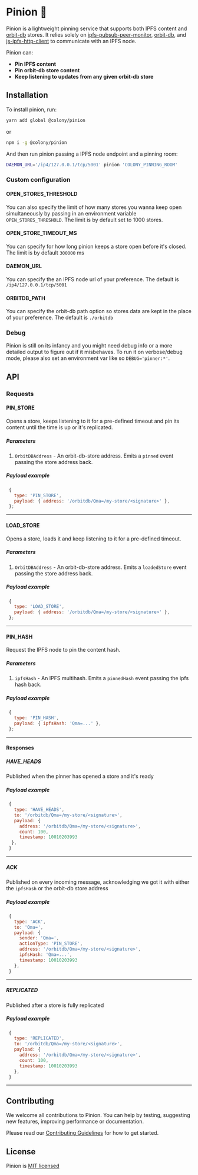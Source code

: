 <!--<div align="center">-->
<!--  <img src="/docs/img/pinion_color.svg" width="600" />-->
<!--</div>-->
<!--<div align="center">-->
<!--  <a href="https://circleci.com/gh/JoinColony/pinion">-->
<!--    <img src="https://circleci.com/gh/JoinColony/pinion.svg?style=shield" />-->
<!--  </a>-->
<!--  <a href="https://greenkeeper.io/">-->
<!--    <img src="https://badges.greenkeeper.io/JoinColony/pinion.svg" />-->
<!--  </a>-->
<!--  <a href="https://gitter.im/JoinColony/pinion">-->
<!--    <img src="https://img.shields.io/gitter/room/TechnologyAdvice/Stardust.svg" />-->
<!--  </a>-->
<!--  <a href="https://build.colony.io/">-->
<!--    <img src="https://img.shields.io/discourse/https/build.colony.io/status.svg" />-->
<!--  </a>-->
<!--</div>-->

# Pinion 📌

Pinion is a lightweight pinning service that supports both IPFS content and [orbit-db](https://github.com/orbitdb/orbit-db) stores. It relies solely on [ipfs-pubsub-peer-monitor](https://github.com/ipfs-shipyard/ipfs-pubsub-peer-monitor), [orbit-db](https://github.com/orbitdb/orbit-db), and [js-ipfs-http-client](https://github.com/ipfs/js-ipfs-http-client) to communicate with an IPFS node.

Pinion can:

- **Pin IPFS content**
- **Pin orbit-db store content**
- **Keep listening to updates from any given orbit-db store**

## Installation

To install pinion, run:

```bash
yarn add global @colony/pinion
```

or

```bash
npm i -g @colony/pinion
```

And then run pinion passing a IPFS node endpoint and a pinning room:

```bash
DAEMON_URL='/ip4/127.0.0.1/tcp/5001' pinion 'COLONY_PINNING_ROOM'
```

### Custom configuration

#### OPEN_STORES_THRESHOLD

You can also specify the limit of how many stores you wanna keep open simultaneously by passing in an environment variable `OPEN_STORES_THRESHOLD`. The limit is by default set to 1000 stores.

#### OPEN_STORE_TIMEOUT_MS

You can specify for how long pinion keeps a store open before it's closed. The limit is by default `300000` ms

#### DAEMON_URL

You can specify the an IPFS node url of your preference. The default is `/ip4/127.0.0.1/tcp/5001`

#### ORBITDB_PATH

You can specify the orbit-db path option so stores data are kept in the place of your preference. The default is `./orbitdb`

### Debug

Pinion is still on its infancy and you might need debug info or a more detailed output to figure out if it misbehaves. To run it on verbose/debug mode, please also set an environment var like so `DEBUG='pinner:*'`.

## API

### Requests

#### PIN_STORE

Opens a store, keeps listening to it for a pre-defined timeout and pin its content until the time is up or it's replicated.

##### Parameters

1.  `OrbitDBAddress` - An orbit-db-store address. Emits a `pinned` event passing the store address back.

##### Payload example

```js
 {
   type: 'PIN_STORE',
   payload: { address: '/orbitdb/Qma=/my-store/<signature>' },
 };
```

---

#### LOAD_STORE

Opens a store, loads it and keep listening to it for a pre-defined timeout.

##### Parameters

1.  `OrbitDBAddress` - An orbit-db-store address. Emits a `loadedStore` event passing the store address back.

##### Payload example

```js
 {
   type: 'LOAD_STORE',
   payload: { address: '/orbitdb/Qma=/my-store/<signature>' },
 };
```

---

#### PIN_HASH

Request the IPFS node to pin the content hash.

##### Parameters

1.  `ipfsHash` - An IPFS multihash. Emits a `pinnedHash` event passing the ipfs hash back.

##### Payload example

```js
 {
   type: 'PIN_HASH',
   payload: { ipfsHash: 'Qma=...' },
 };
```

---

#### Responses

##### HAVE_HEADS

Published when the pinner has opened a store and it's ready

##### Payload example

```js
 {
   type: 'HAVE_HEADS',
   to: '/orbitdb/Qma=/my-store/<signature>',
   payload: {
     address: '/orbitdb/Qma=/my-store/<signature>',
     count: 100,
     timestamp: 10010203993
  },
 }
```

---

##### ACK

Published on every incoming message, acknowledging we got it with either the `ipfsHash` or the orbit-db store address

##### Payload example

```js
 {
   type: 'ACK',
   to: 'Qma=',
   payload: {
     sender: 'Qma=',
     actionType: 'PIN_STORE',
     address: '/orbitdb/Qma=/my-store/<signature>',
     ipfsHash: 'Qma=...',
     timestamp: 10010203993
   },
 }
```

---

##### REPLICATED

Published after a store is fully replicated

##### Payload example

```js
 {
   type: 'REPLICATED',
   to: '/orbitdb/Qma=/my-store/<signature>',
   payload: {
     address: '/orbitdb/Qma=/my-store/<signature>',
     count: 100,
     timestamp: 10010203993
   },
 }
```

---

## Contributing

We welcome all contributions to Pinion. You can help by testing, suggesting new features, improving performance or documentation.

Please read our [Contributing Guidelines](https://github.com/JoinColony/pinion/blob/master/.github/CONTRIBUTING.md) for how to get started.

## License

Pinion is [MIT licensed](LICENSE)
